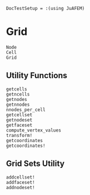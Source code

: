 ```@meta
DocTestSetup = :(using JuAFEM)
```

# Grid

```@docs
Node
Cell
Grid
```

## Utility Functions

```@docs
getcells
getncells
getnodes
getnnodes
nnodes_per_cell
getcellset
getnodeset
getfaceset
compute_vertex_values
transform!
getcoordinates
getcoordinates!
```

## Grid Sets Utility

```@docs
addcellset!
addfaceset!
addnodeset!
```
